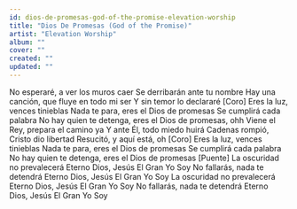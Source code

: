 ```yaml
---
id: dios-de-promesas-god-of-the-promise-elevation-worship
title: "Dios De Promesas (God of the Promise)"
artist: "Elevation Worship"
album: ""
cover: ""
created: ""
updated: ""
---
```


No esperaré, a ver los muros caer
Se derribarán ante tu nombre
Hay una canción, que fluye en todo mi ser
Y sin temor lo declararé
[Coro]
Eres la luz, vences tinieblas
Nada te para, eres el Dios de promesas
Se cumplirá cada palabra
No hay quien te detenga, eres el Dios de promesas, ohh
Viene el Rey, prepara el camino ya
Y ante Él, todo miedo huirá
Cadenas rompió, Cristo dio libertad
Resucitó, y aquí está, oh
[Coro]
Eres la luz, vences tinieblas
Nada te para, eres el Dios de promesas
Se cumplirá cada palabra
No hay quien te detenga, eres el Dios de promesas
[Puente]
La oscuridad no prevalecerá
Eterno Dios, Jesús El Gran Yo Soy
No fallarás, nada te detendrá
Eterno Dios, Jesús El Gran Yo Soy
La oscuridad no prevalecerá
Eterno Dios, Jesús El Gran Yo Soy
No fallarás, nada te detendrá
Eterno Dios, Jesús El Gran Yo Soy